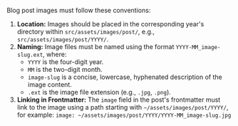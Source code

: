 Blog post images must follow these conventions:

1.  **Location:** Images should be placed in the corresponding year's directory within `src/assets/images/post/`, e.g., `src/assets/images/post/YYYY/`.
2.  **Naming:** Image files must be named using the format `YYYY-MM_image-slug.ext`, where:
    - `YYYY` is the four-digit year.
    - `MM` is the two-digit month.
    - `image-slug` is a concise, lowercase, hyphenated description of the image content.
    - `.ext` is the image file extension (e.g., `.jpg`, `.png`).
3.  **Linking in Frontmatter:** The `image` field in the post's frontmatter must link to the image using a path starting with `~/assets/images/post/YYYY/`, for example:
    `image: ~/assets/images/post/YYYY/YYYY-MM_image-slug.jpg`
